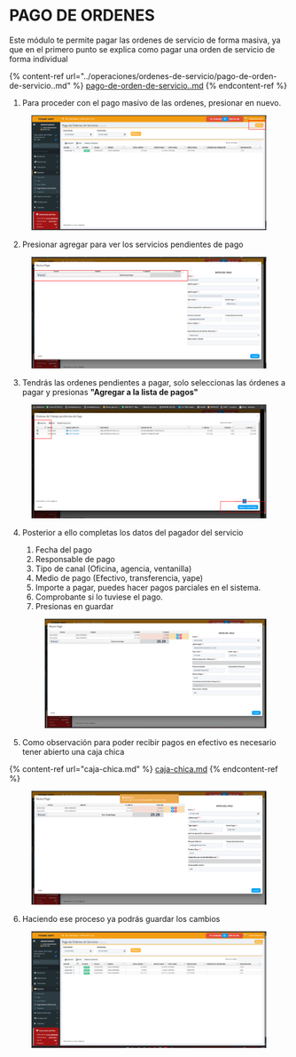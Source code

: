 # PAGO DE ORDENES

Este módulo te permite pagar las ordenes de servicio de forma masiva, ya que en el primero punto se explica como pagar una orden de servicio de forma individual

{% content-ref url="../operaciones/ordenes-de-servicio/pago-de-orden-de-servicio..md" %}
[pago-de-orden-de-servicio..md](../operaciones/ordenes-de-servicio/pago-de-orden-de-servicio..md)
{% endcontent-ref %}

1. Para proceder con el pago masivo de las ordenes, presionar en nuevo.

<figure><img src="../../../.gitbook/assets/image (38).png" alt=""><figcaption></figcaption></figure>

2. Presionar agregar para ver los servicios pendientes de pago

<figure><img src="../../../.gitbook/assets/image (39).png" alt=""><figcaption></figcaption></figure>

3. Tendrás las ordenes pendientes a pagar, solo seleccionas las órdenes a pagar y presionas **"Agregar a la lista de pagos"**

<figure><img src="../../../.gitbook/assets/image (40).png" alt=""><figcaption></figcaption></figure>

4.  Posterior a ello completas los datos del pagador del servicio

    1. Fecha del pago
    2. Responsable de pago
    3. Tipo de canal (Oficina, agencia, ventanilla)
    4. Medio de pago (Efectivo, transferencia, yape)
    5. Importe a pagar,  puedes hacer pagos parciales en el sistema.
    6. Comprobante si lo tuviese el pago.
    7. Presionas en guardar&#x20;

    <figure><img src="../../../.gitbook/assets/image (41).png" alt=""><figcaption></figcaption></figure>


5. Como observación para poder recibir pagos en efectivo es necesario tener abierto una caja chica&#x20;

{% content-ref url="caja-chica.md" %}
[caja-chica.md](caja-chica.md)
{% endcontent-ref %}

<figure><img src="../../../.gitbook/assets/image (42).png" alt=""><figcaption></figcaption></figure>

6. Haciendo ese proceso ya podrás  guardar los cambios

<figure><img src="../../../.gitbook/assets/image (43).png" alt=""><figcaption></figcaption></figure>
